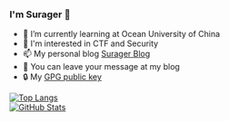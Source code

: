 ### I'm Surager 👋

- 🌱 I’m currently learning at Ocean University of China
- 🤔 I'm interested in CTF and Security
- 📫 My personal blog [Surager Blog](https://surager.pub/)
- 💬 You can leave your message at my blog
- 🔒 My [GPG public key](https://github.com/surager.gpg)

<!--
**Surager/Surager** is a ✨ _special_ ✨ repository because its `README.md` (this file) appears on your GitHub profile.

Here are some ideas to get you started:

- 🔭 I’m currently working on ...
- 🌱 I’m currently learning ...
- 👯 I’m looking to collaborate on ...
- 🤔 I’m looking for help with ...
- 💬 Ask me about ...
- 📫 How to reach me: ...
- 😄 Pronouns: ...
- ⚡ Fun fact: ...
-->

<a href="https://github.com/surager">
  <img align="center" alt="Top Langs" src="https://github-readme-stats.vercel.app/api/top-langs/?username=surager&layout=compact" />
</a>
<br/>
<a href="https://github.com/surager">
  <img align="center" alt="GitHub Stats" src="https://github-readme-stats.vercel.app/api?username=surager&show_icons=true&include_all_commits=true" />
</a>


